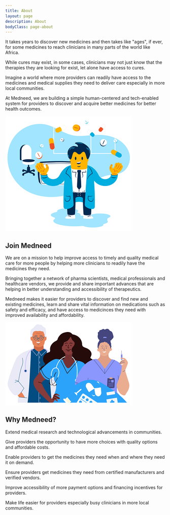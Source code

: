 ```yaml
---
title: About
layout: page
description: About
bodyClass: page-about
---
```


It takes years to discover new medicines and then takes like "ages", if ever, for some medicines to reach clinicians in many parts of the world like Africa. 

While cures may exist, in some cases, clinicians may not just know that the therapies they are looking for exist, let alone have access to cures.

Imagine a world where more providers can readily have access to the medicines and medical supplies they need to deliver care especially in more local communities.

At Medneed, we are building a simple human-centered and tech-enabled system for providers to discover and acquire better medicines for better health outcomes.


![Support patient](/images/illustrations/doc-pharm.png)

## Join Medneed
We are on a mission to help improve access to timely and quality medical care for more people by helping more clinicians to readily have the medicines they need. 

Bringing together a network of pharma scientists, medical professionals and healthcare vendors, we provide and share important advances that are helping in better understanding and accessibility of therapeutics. 

Medneed makes it easier for providers to discover and find new and existing medicines, learn and share vital information on medications such as safety and efficacy, and have access to medicinces they need with improved availability and affordability.


![Support patient](/images/illustrations/med-pros.png)


## Why Medneed?

Extend medical research and technological advancements in communities.

Give providers the opportunity to have more choices with quality options and affordable costs.

Enable providers to get the medicines they need when and where they need it on demand.

Ensure providers get medicines they need from certified manufacturers and verified vendors.

Improve accessibility of more payment options and financing incentives for providers.

Make life easier for providers especially busy clinicians in more local communities.

